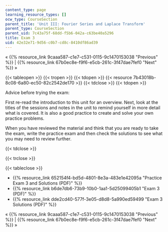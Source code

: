```yaml
---
content_type: page
learning_resource_types: []
ocw_type: CourseSection
parent_title: 'Unit III: Fourier Series and Laplace Transform'
parent_type: CourseSection
parent_uid: 7c43a75f-68dd-f5b6-042a-c63be40a5296
title: Exam 3
uid: 42e32e71-9d56-c0b7-cd8c-8410df86ad39
---
```


« {{% resource_link 9caaa587-c1e7-c531-0115-9c1470153038 "Previous" %}} | {{% resource_link 67b0ec8e-f9f6-e5cb-261c-3f47dae7fef0 "Next" %}} »

{{< tableopen >}}
{{< tropen >}}
{{< tdopen >}}
{{< resource 7b43018b-8c08-6a80-ec50-82c2542de170 >}}
{{< tdclose >}}
{{< tdopen >}}


Advice before trying the exam:

First re-read the introduction to this unit for an overview. Next, look at the titles of the sessions and notes in the unit to remind yourself in more detail what is covered. It is also a good practice to create and solve your own practice problems.

When you have reviewed the material and think that you are ready to take the exam, write the practice exam and then check the solutions to see what you may need to review further.


{{< tdclose >}}

{{< trclose >}}

{{< tableclose >}}

*   {{% resource_link 652154f4-bd5d-4801-8e3a-483e1e42095a "Practice Exam 3 and Solutions (PDF)" %}}
*   {{% resource_link b6de7db6-73b9-10b0-1aa1-5d25099405b1 "Exam 3 (PDF)" %}}
*   {{% resource_link dde2cd40-577f-3e05-d8d8-5a990ed59499 "Exam 3 Solutions (PDF)" %}}

« {{% resource_link 9caaa587-c1e7-c531-0115-9c1470153038 "Previous" %}} | {{% resource_link 67b0ec8e-f9f6-e5cb-261c-3f47dae7fef0 "Next" %}} »